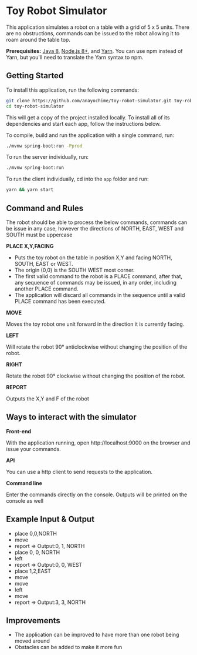 # Toy Robot Simulator
 
This application simulates a robot on a table with a grid of  5 x 5 units. There are no obstructions, commands can be issued to the robot allowing it to roam around the table top. 

**Prerequisites:** [Java 8](http://www.oracle.com/technetwork/java/javase/downloads/jdk8-downloads-2133151.html), [Node.js 8+](https://nodejs.org/), and [Yarn](https://yarnpkg.com/en/docs/install). You can use npm instead of Yarn, but you'll need to translate the Yarn syntax to npm.

## Getting Started

To install this application, run the following commands:

```bash
git clone https://github.com/anayochime/toy-robot-simulator.git toy-robot-simulator
cd toy-robot-simulator
```

This will get a copy of the project installed locally. To install all of its dependencies and start each app, follow the instructions below.

To compile, build and run the application with a single command, run:
```bash
./mvnw spring-boot:run -Pprod
```

To run the server individually, run:
 
```bash
./mvnw spring-boot:run
```

To run the client individually, cd into the `app` folder and run:
 
```bash
yarn && yarn start
```

## Command and Rules
The robot should be able to process the below commands, commands can be issue in any case, however the directions of NORTH, EAST, WEST and SOUTH must be uppercase

**PLACE X,Y,FACING**
- Puts the toy robot on the table in position X,Y and facing NORTH,
SOUTH, EAST or WEST.
- The origin (0,0) is the SOUTH WEST most corner.
- The first valid command to the robot is a PLACE command, after that, any
sequence of commands may be issued, in any order, including another
PLACE command.
- The application will discard all commands in the sequence until a valid
PLACE command has been executed.

**MOVE**

Moves the toy robot one unit forward in the direction it is currently facing.

**LEFT**

Will rotate the robot 90° anticlockwise without changing the position of the robot.

**RIGHT**

Rotate the robot 90° clockwise without changing the position of the robot.

**REPORT**

Outputs the X,Y and F of the robot

## Ways to interact with the simulator
**Front-end**

With the application running, open http://localhost:9000 on the browser and issue your commands.

**API**

You can use a http client to send requests to the application.

**Command line**

Enter the commands directly on the console. Outputs will be printed on the console as well

## Example Input & Output
- place 0,0,NORTH
- move
- report => Output:0, 1, NORTH
- place 0, 0, NORTH
- left
- report => Output:0, 0, WEST
- place 1,2,EAST
- move
- move
- left
- move
- report => Output:3, 3, NORTH

## Improvements
- The application can be improved to have more than one robot being moved around
- Obstacles can be added to make it more fun